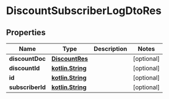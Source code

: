 # DiscountSubscriberLogDtoRes

## Properties
Name | Type | Description | Notes
------------ | ------------- | ------------- | -------------
**discountDoc** | [**DiscountRes**](DiscountRes.md) |  |  [optional]
**discountId** | [**kotlin.String**](.md) |  |  [optional]
**id** | [**kotlin.String**](.md) |  |  [optional]
**subscriberId** | [**kotlin.String**](.md) |  |  [optional]
